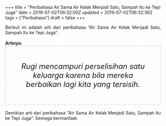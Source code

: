 +++
title = "Peribahasa Air Sama Air Kelak Menjadi Satu, Sampah Itu ke Tepi Juga"
date = 2019-07-02T06:32:00Z
updated = 2019-07-02T06:32:36Z
tags = ["Peribahasa"]
draft = false
+++

<div dir="ltr" style="text-align: left;" trbidi="on"><div style="text-align: justify;">Berikut ini adalah arti dari peribahasa “Air Sama Air Kelak Menjadi Satu, Sampah Itu ke Tepi Juga”.</div><br /><div style="text-align: justify;"><b>Artinya:</b></div><div style="border: 2px dashed #ddd; font-size: 24px; height: auto; margin: 0 auto; padding: 50px; text-align: center; width: auto;"><i>Rugi mencampuri perselisihan satu keluarga karena bila mereka berbaikan lagi kita yang tersisih.</i></div><div style="text-align: justify;"><br /></div><div style="text-align: justify;">Demikian arti dari peribahasa "Air Sama Air Kelak Menjadi Satu, Sampah Itu ke Tepi Juga". Semoga bermanfaat.</div></div>
